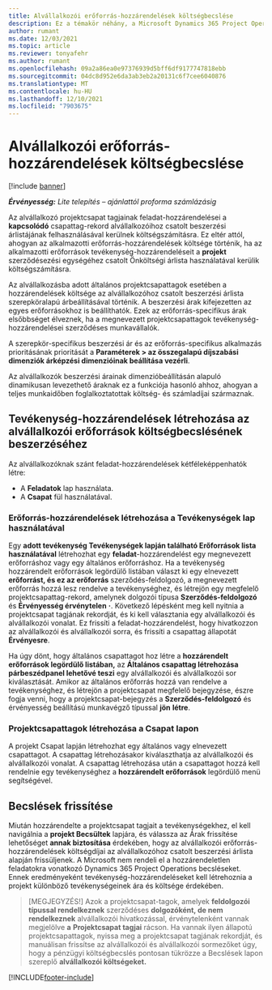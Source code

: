 ```yaml
---
title: Alvállalkozói erőforrás-hozzárendelések költségbecslése
description: Ez a témakör néhány, a Microsoft Dynamics 365 Project Operations hogyan számítja ki az alvállalkozói erőforrás-hozzárendelések költségbecslését.
author: rumant
ms.date: 12/03/2021
ms.topic: article
ms.reviewer: tonyafehr
ms.author: rumant
ms.openlocfilehash: 09a2a86ea0e97376939d5bff6df9177747818ebb
ms.sourcegitcommit: 04dc8d952e6da3ab3eb2a20131c6f7cee6040876
ms.translationtype: MT
ms.contentlocale: hu-HU
ms.lasthandoff: 12/10/2021
ms.locfileid: "7903675"
---
```

# <a name="cost-estimation-of-subcontracted-resource-assignments"></a>Alvállalkozói erőforrás-hozzárendelések költségbecslése

[!include [banner](../../includes/dataverse-preview.md)]

_**Érvényesség:** Lite telepítés – ajánlattól proforma számlázásig_

Az alvállalkozó projektcsapat tagjainak feladat-hozzárendelései a **kapcsolódó** csapattag-rekord alvállalkozóihoz csatolt beszerzési árlistájának felhasználásával kerülnek költségszámításra. Ez eltér attól, ahogyan az alkalmazotti erőforrás-hozzárendelések költsége történik, ha az alkalmazotti erőforrások tevékenység-hozzárendeléseit a **projekt** szerződésezési egységéhez csatolt Önköltségi árlista használatával kerülik költségszámításra. 

Az alvállalkozásba adott általános projektcsapattagok esetében a hozzárendelések költsége az alvállalkozóhoz csatolt beszerzési árlista szerepköralapú árbeállításával történik. A beszerzési árak kifejezetten az egyes erőforrásokhoz is beállíthatók. Ezek az erőforrás-specifikus árak elsőbbséget élveznek, ha a megnevezett projektcsapattagok tevékenység-hozzárendelései szerződéses munkavállalók. 

A szerepkör-specifikus beszerzési ár és az erőforrás-specifikus alkalmazás prioritásának prioritását a **Paraméterek > az összegalapú díjszabási dimenziók árképzési dimenzióinak beállítása vezérli**.

Az alvállalkozók beszerzési árainak dimenzióbeállításán alapuló dinamikusan levezethető áraknak ez a funkciója hasonló ahhoz, ahogyan a teljes munkaidőben foglalkoztatottak költség- és számladíjai származnak. 

## <a name="creating-task-assignments-for-getting-cost-estimates-of-subcontractor-resources"></a>Tevékenység-hozzárendelések létrehozása az alvállalkozói erőforrások költségbecslésének beszerzéséhez

Az alvállalkozóknak szánt feladat-hozzárendelések kétféleképpenhatók létre: 
- A **Feladatok** lap használata.
- A **Csapat** fül használatával.

### <a name="creating-resources-assignments-using-the-tasks-tab"></a>Erőforrás-hozzárendelések létrehozása a Tevékenységek lap használatával
Egy **adott tevékenység Tevékenységek lapján található Erőforrások lista használatával** létrehozhat egy **feladat**-hozzárendelést egy megnevezett erőforráshoz vagy egy általános erőforráshoz. Ha a tevékenység hozzárendelt erőforrások legördülő listában választ ki egy elnevezett **erőforrást, és ez az erőforrás** szerződés-feldolgozó, a megnevezett erőforrás hozzá lesz rendelve a tevékenységhez, és létrejön egy megfelelő projektcsapattag-rekord, amelynek dolgozói típusa **Szerződés-feldolgozó** és **Érvényesség érvénytelen** **·**. Következő lépésként meg kell nyitnia a projektcsapat tagjának rekordját, és ki kell választania egy alvállalkozói és alvállalkozói vonalat. Ez frissíti a feladat-hozzárendelést, hogy hivatkozzon az alvállalkozói és alvállalkozói sorra, és frissíti a csapattag állapotát **Érvényesre**.

Ha úgy dönt, hogy általános csapattagot hoz létre a **hozzárendelt erőforrások legördülő listában,** az **Általános csapattag létrehozása párbeszédpanel lehetővé teszi** egy alvállalkozói és alvállalkozói sor kiválasztását. Amikor az általános erőforrás hozzá van rendelve a tevékenységhez, és létrejön a projektcsapat megfelelő bejegyzése, észre fogja venni, hogy a projektcsapat-bejegyzés a **Szerződés-feldolgozó** és érvényesség beállítású munkavégző típussal **jön** **létre**.

### <a name="creating-project-team-members-using-the-team-tab"></a>Projektcsapattagok létrehozása a Csapat lapon
A projekt Csapat lapján létrehozhat egy általános vagy elnevezett csapattagot. A csapattag létrehozásakor kiválaszthatja az alvállalkozói és alvállalkozói vonalat. A csapattag létrehozása után a csapattagot hozzá kell rendelnie egy tevékenységhez a **hozzárendelt erőforrások** legördülő menü segítségével. 

## <a name="updating-estimates"></a>Becslések frissítése
Miután hozzárendelte a projektcsapat tagjait a tevékenységekhez, el kell navigálnia a **projekt Becsültek** lapjára, és válassza az Árak frissítése lehetőséget **annak biztosítása** érdekében, hogy az alvállalkozói erőforrás-hozzárendelések költségdíjai az alvállalkozóhoz csatolt beszerzési árlista alapján frissüljenek. A Microsoft nem rendeli el a hozzárendeletlen feladatokra vonatkozó Dynamics 365 Project Operations becsléseket. Ennek eredményeként tevékenység-hozzárendeléseket kell létrehoznia a projekt különböző tevékenységeinek ára és költsége érdekében. 

> [MEGJEGYZÉS!] Azok a projektcsapat-tagok, amelyek **feldolgozói típussal rendelkeznek** szerződéses **dolgozóként, de nem rendelkeznek** alvállalkozói hivatkozással, érvénytelenként vannak megjelölve **a** **Projektcsapat tagjai** rácson. Ha vannak ilyen állapotú projektcsapattagok, nyissa meg a projektcsapat tagjának rekordját, és manuálisan frissítse az alvállalkozói és alvállalkozói sormezőket úgy, hogy a pénzügyi költségbecslés pontosan tükrözze a Becslések lapon szereplő **alvállalkozói költségeket.** 


[!INCLUDE[footer-include](../../includes/footer-banner.md)]
